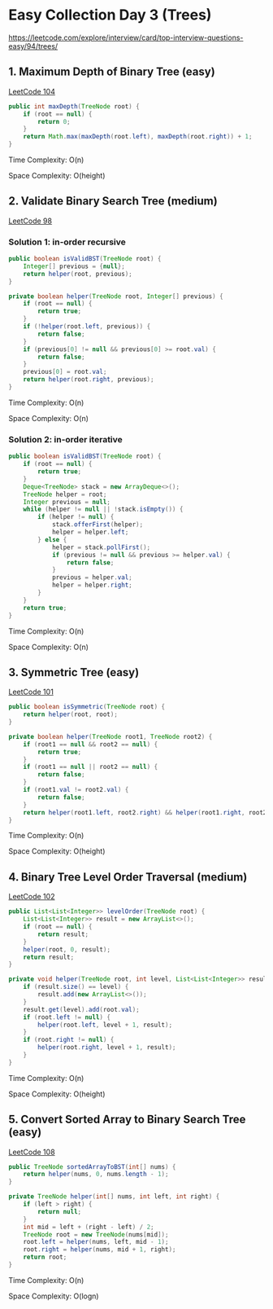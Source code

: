 # Easy Collection Day 3 (Trees)

https://leetcode.com/explore/interview/card/top-interview-questions-easy/94/trees/

## 1. Maximum Depth of Binary Tree (easy)

[LeetCode 104](https://leetcode.com/problems/maximum-depth-of-binary-tree/)

```java
public int maxDepth(TreeNode root) {
    if (root == null) {
        return 0;
    }
    return Math.max(maxDepth(root.left), maxDepth(root.right)) + 1;
}
```

Time Complexity: O(n)

Space Complexity: O(height)

## 2. Validate Binary Search Tree (medium)

[LeetCode 98](https://leetcode.com/problems/validate-binary-search-tree/)

### Solution 1: in-order recursive

```java
public boolean isValidBST(TreeNode root) {
    Integer[] previous = {null};
    return helper(root, previous);
}

private boolean helper(TreeNode root, Integer[] previous) {
    if (root == null) {
        return true;
    }
    if (!helper(root.left, previous)) {
        return false;
    }
    if (previous[0] != null && previous[0] >= root.val) {
        return false;
    }
    previous[0] = root.val;
    return helper(root.right, previous);
}
```

Time Complexity: O(n)

Space Complexity: O(n)

### Solution 2: in-order iterative

```java
public boolean isValidBST(TreeNode root) {
    if (root == null) {
        return true;
    }
    Deque<TreeNode> stack = new ArrayDeque<>();
    TreeNode helper = root;
    Integer previous = null;
    while (helper != null || !stack.isEmpty()) {
        if (helper != null) {
            stack.offerFirst(helper);
            helper = helper.left;
        } else {
            helper = stack.pollFirst();
            if (previous != null && previous >= helper.val) {
                return false;
            }
            previous = helper.val;
            helper = helper.right;
        }
    }
    return true;
}
```

Time Complexity: O(n)

Space Complexity: O(n)

## 3. Symmetric Tree (easy)

[LeetCode 101](https://leetcode.com/problems/symmetric-tree/)

```java
public boolean isSymmetric(TreeNode root) {
    return helper(root, root);
}

private boolean helper(TreeNode root1, TreeNode root2) {
    if (root1 == null && root2 == null) {
        return true;
    }
    if (root1 == null || root2 == null) {
        return false;
    }
    if (root1.val != root2.val) {
        return false;
    }
    return helper(root1.left, root2.right) && helper(root1.right, root2.left);
}
```

Time Complexity: O(n)

Space Complexity: O(height)

## 4. Binary Tree Level Order Traversal (medium)

[LeetCode 102](https://leetcode.com/problems/binary-tree-level-order-traversal/)

```java
public List<List<Integer>> levelOrder(TreeNode root) {
    List<List<Integer>> result = new ArrayList<>();
    if (root == null) {
        return result;
    }
    helper(root, 0, result);
    return result;
}

private void helper(TreeNode root, int level, List<List<Integer>> result) {
    if (result.size() == level) {
        result.add(new ArrayList<>());
    }
    result.get(level).add(root.val);
    if (root.left != null) {
        helper(root.left, level + 1, result);
    }
    if (root.right != null) {
        helper(root.right, level + 1, result);
    }
}
```

Time Complexity: O(n)

Space Complexity: O(height)

## 5. Convert Sorted Array to Binary Search Tree (easy)

[LeetCode 108](https://leetcode.com/problems/convert-sorted-array-to-binary-search-tree/)

```java
public TreeNode sortedArrayToBST(int[] nums) {
    return helper(nums, 0, nums.length - 1);
}

private TreeNode helper(int[] nums, int left, int right) {
    if (left > right) {
        return null;
    }
    int mid = left + (right - left) / 2;
    TreeNode root = new TreeNode(nums[mid]);
    root.left = helper(nums, left, mid - 1);
    root.right = helper(nums, mid + 1, right);
    return root;
}
```

Time Complexity: O(n)

Space Complexity: O(logn)


